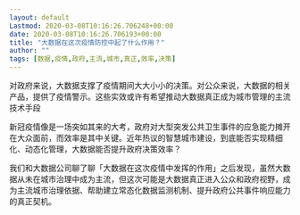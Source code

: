 ```yaml
---
layout: default
Lastmod: 2020-03-08T10:16:26.706248+00:00
date: 2020-03-08T10:16:26.706193+00:00
title: "大数据在这次疫情防控中起了什么作用？"
author: ""
tags: [数据,疫情,政府,主流,城市,真正,效率,决策]
---
```


对政府来说，大数据支撑了疫情期间大大小小的决策。对公众来说，大数据的相关产品，提供了疫情警示。这些实效或许有希望推动大数据真正成为城市管理的主流技术手段

新冠疫情像是一场突如其来的大考，政府对大型突发公共卫生事件的应急能力摊开在大众面前，而效率是其中关键。近年热议的智慧城市建设，到底能否实现精细化、动态化管理，大数据能否提升政府决策效率？

我们和大数据公司聊了聊「大数据在这次疫情中发挥的作用」之后发现，虽然大数据从未在城市治理中成为主流，但这次可能是大数据真正进入公众和政府视野，成为主流城市治理依据、帮助建立常态化数据监测机制、提升政府公共事件响应能力的真正契机。

